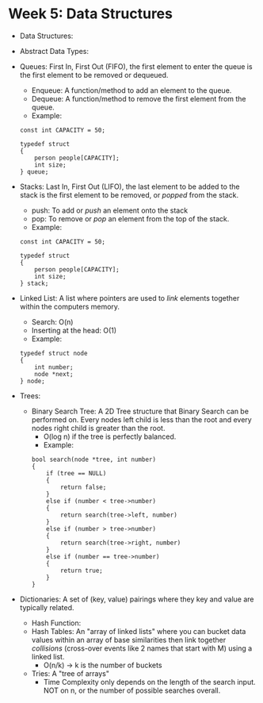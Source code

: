 # Week 5: Data Structures #

- Data Structures: 

- Abstract Data Types: 

- Queues: First In, First Out (FIFO), the first element to enter the queue is the first element to be removed or dequeued. 
    - Enqueue: A function/method to add an element to the queue. 
    - Dequeue: A function/method to remove the first element from the queue. 
    - Example: 
    ```
    const int CAPACITY = 50;

    typedef struct
    {
        person people[CAPACITY];
        int size;
    } queue;
    ```

- Stacks: Last In, First Out (LIFO), the last element to be added to the stack is the first element to be removed, or *popped* from the stack.
    - push: To add or *push* an element onto the stack
    - pop: To remove or *pop* an element from the top of the stack. 
    - Example:
    ```
    const int CAPACITY = 50;

    typedef struct
    {
        person people[CAPACITY];
        int size;
    } stack;
    ```

- Linked List: A list where pointers are used to *link* elements together within the computers memory. 
    - Search: O(n)
    - Inserting at the head: O(1)
    - Example:
    ```
    typedef struct node
    {
        int number;
        node *next;
    } node;
    ```
- Trees: 
    - Binary Search Tree: A 2D Tree structure that Binary Search can be performed on. Every nodes left child is less than the root and every nodes right child is greater than the root. 
        - O(log n) if the tree is perfectly balanced.
        - Example:
        ````
        bool search(node *tree, int number)
        {
            if (tree == NULL)
            {
                return false;
            }
            else if (number < tree->number)
            {
                return search(tree->left, number)
            }
            else if (number > tree->number)
            {
                return search(tree->right, number)
            }
            else if (number == tree->number)
            {
                return true;
            }
        }
        ````

- Dictionaries: A set of (key, value) pairings where they key and value are typically related. 
    - Hash Function: 
    - Hash Tables: An "array of linked lists" where you can bucket data values within an array of base similarities then link together *collisions* (cross-over events like 2 names that start with M) using a linked list. 
        - O(n/k) -> k is the number of buckets
    - Tries: A "tree of arrays" 
        - Time Complexity only depends on the length of the search input. NOT on n, or the number of possible searches overall. 